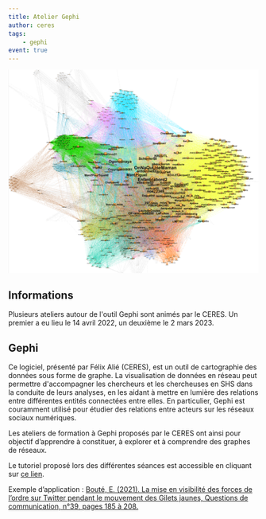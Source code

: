 ```yaml
---
title: Atelier Gephi
author: ceres
tags:
    - gephi
event: true
---
```


![](gephi.png)

## Informations

Plusieurs ateliers autour de l'outil Gephi sont animés par le CERES. Un premier a eu lieu le 14 avril 2022, un deuxième le 2 mars 2023.

<!-- - [Lien d'inscription](https://framaforms.org/atelier-gephi-du-02032023-1666596928) -->

## Gephi

Ce logiciel, présenté par Félix Alié (CERES), est un outil de cartographie des données sous forme de graphe. La visualisation de données en réseau peut permettre d'accompagner les chercheurs et les chercheuses en SHS dans la conduite de leurs analyses, en les aidant à mettre en lumière des relations entre différentes entités connectées entre elles. En particulier, Gephi est couramment utilisé pour étudier des relations entre acteurs sur les réseaux sociaux numériques.

Les ateliers de formation à Gephi proposés par le CERES ont ainsi pour objectif d’apprendre à constituer, à explorer et à comprendre des graphes de réseaux.

Le tutoriel proposé lors des différentes séances est accessible en cliquant sur [ce lien](https://felix-alie.notion.site/Atelier-Gephi-be091e81308741a59265318589758367).

Exemple d’application : [Bouté, E. (2021). La mise en visibilité des forces de l’ordre sur Twitter pendant le mouvement des Gilets jaunes, Questions de communication,  n°39, pages 185 à 208.](https://www.cairn.info/revue-questions-de-communication-2021-1-page-185.htm)